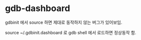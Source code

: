 # gdb-dashboard

gdbinit 에서 source 하면 제대로 동작하지 않는 버그가 있어보임.

source ~/.gdbinit.dashboard 로 gdb shell 에서 로드하면 정상동작 함.
